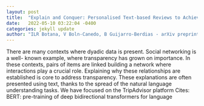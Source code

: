 ```yaml
---
layout: post
title:  "Explain and Conquer: Personalised Text-based Reviews to Achieve Transparency"
date:   2022-05-10 03:22:04 -0400
categories: jekyll update
author: "ILR Botana, V Boln-Canedo, B Guijarro-Berdias - arXiv preprint arXiv , 2022"
---
```

There are many contexts where dyadic data is present. Social networking is a well- known example, where transparency has grown on importance. In these contexts, pairs of items are linked building a network where interactions play a crucial role. Explaining why these relationships are established is core to address transparency. These explanations are often presented using text, thanks to the spread of the natural language understanding tasks. We have focused on the TripAdvisor platform Cites: BERT: pre-training of deep bidirectional transformers for language